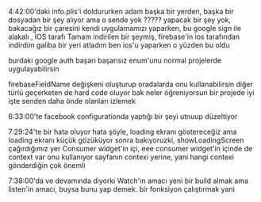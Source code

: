 4:42:00'daki info.plis'i doldururken adam başka bir yerden, başka bir dosyadan bir şey alıyor ama o sende yok ?????
yapacak bir şey yok, bakacağız bir çaresini kendi uygulamamızı yaparken, bu google sign ile alakalı , İOS tarafı
Tamam indirilen bir şeymiş, firebase'in ios tarafından indirdim galiba bir yeri atladım ben ios'u yaparken o yüzden bu oldu

burdaki google auth başarı başarısız enum'unu normal projelerde uygulayabilirsin

firebaseFieldName değişkeni oluşturup oradalarda onu kullanabilirsin diğer türlü geçerketen de hard code oluyor
bak neler öğreniyorsun bir projede iyi işte senden daha önde olanları izlemek

6:33:00'te facebook configurationda yaptığı bir şeyi utnuup düzeltiyor

7:29:24'te bir hata oluyor hata şöyle, loading ekranı göstereceğiz ama loading ekranı küçük gözüküyor sonra bakıyoruzki, showLoadingScreen çağırdığımız yer Consumer widget'in içi, eee consumer widget'in içinde de context var
onu kullanıyor sayfanın contexi yerine, yani hangi contexi gönderdiğin çok önemli

7:38:00'da ve devamında diyorki Watch'ın amacı yeni bir build almak ama listen'in amacı, buysa bunu yap demek. bir fonksiyon çalıştırmak yani
